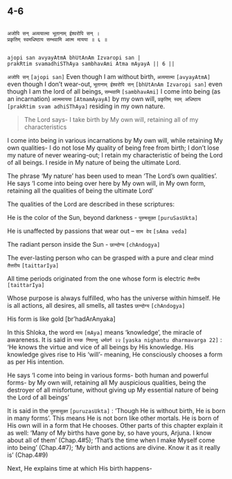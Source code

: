 ## 4-6


```shloka-sa

अजोपि सन् अव्ययात्मा भूतानाम् ईश्वरोपि सन् ।
प्रकृतिम् स्वमधिष्ठाय सम्भवामि आत्म मायया ॥ ६ ॥

```
```shloka-sa-hk

ajopi san avyayAtmA bhUtAnAm Izvaropi san |
prakRtim svamadhiSThAya sambhavAmi Atma mAyayA || 6 ||

```
`अजोपि सन्` `[ajopi san]` Even though I am without birth, `अव्ययात्मा` `[avyayAtmA]` even though I don’t wear-out, `भूतानाम् ईश्वरोपि सन्` `[bhUtAnAm Izvaropi san]` even though I am the lord of all beings, `सम्भवामि` `[sambhavAmi]` I come into being (as an incarnation) `आत्ममायया` `[AtmamAyayA]` by my own will, `प्रकृतिम् स्वम् अधिष्ठाय` `[prakRtim svam adhiSThAya]` residing in my own nature.


<a name='applnote_75'></a>
> The Lord says- I take birth by My own will, retaining all of my characteristics



I come into being in various incarnations by My own will, while retaining My own qualities- I do not lose My quality of being free from birth; I don’t lose my nature of never wearing-out; I retain my characteristic of being the Lord of all beings. I reside in My nature of being the ultimate Lord. 

The phrase ‘My nature’ has been used to mean ‘The Lord’s own qualities’. He says ‘I come into being over here by My own will, in My own form, retaining all the qualities of being the ultimate Lord’

The qualities of the Lord are described in these scriptures:

He is the color of the Sun, beyond darkness - 
`पुरुषसूक्त` `[puruSasUkta]`

He is unaffected by passions that wear out – 
`साम वेद` `[sAma veda]`

The radiant person inside the Sun - 
`छान्दोग्य` `[chAndogya]`

The ever-lasting person who can be grasped with a pure and clear mind 
`तैत्तरीय` `[taittarIya]`

All time periods originated from the one whose form is electric 
`तैत्तरीय` `[taittarIya]`

Whose purpose is always fulfilled, who has the universe within himself. He is all actions, all desires, all smells, all tastes 
`छान्दोग्य` `[chAndogya]`

His form is like gold [br’hadArAnyaka]

In this Shloka, the word 
`माय` `[mAya]`
 means ‘knowledge’, the miracle of awareness. It is said in 
`यस्क निघन्तु धर्मवर्ग २२` `[yaska nighantu dharmavarga 22]` :
 ‘He knows the virtue and vice of all beings by His knowledge. His knowledge gives rise to His ‘will’- meaning, He consciously chooses a form as per His intention.

He says ‘I come into being in various forms- both human and powerful forms- by My own will, retaining all My auspicious qualities, being the destroyer of all misfortune, without giving up My essential nature of being the Lord of all beings’

It is said in the 
`पुरुशसूक्त` `[puruzasUkta]` :
 ‘Though He is without birth, He is born in many forms’. This means He is not born like other mortals. He is born of His own will in a form that He chooses. Other parts of this chapter explain it as well: ‘Many of My births have gone by, so have yours, Arjuna. I know about all of them’ (Chap.4#5); ‘That’s the time when I make Myself come into being’ (Chap.4#7); ‘My birth and actions are divine. Know it as it really is’ (Chap.4#9)

Next, He explains time at which His birth happens-


